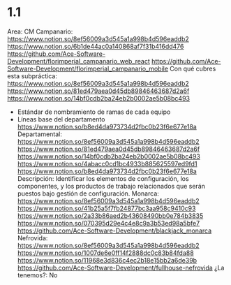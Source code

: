 # 1.1

Area: CM
Campanario: https://www.notion.so/8ef56009a3d545a1a998b4d596eaddb2 
https://www.notion.so/6b1de44ac0a140868af7f31b416dd476 
https://github.com/Ace-Software-Development/florimperial_campanario_web_react
https://github.com/Ace-Software-Development/florimperial_campanario_mobile
Con qué cubres esta subpráctica: https://www.notion.so/8ef56009a3d545a1a998b4d596eaddb2 
https://www.notion.so/81ed479aea0d45db89846463687d2a6f 
https://www.notion.so/14bf0cdb2ba24eb2b0002ae5b08bc493 
- Estándar de nombramiento de ramas de cada equipo
- Líneas base del departamento
https://www.notion.so/b8ed4da973734d2fbc0b23f6e677e18a 
Departamental: https://www.notion.so/8ef56009a3d545a1a998b4d596eaddb2 
https://www.notion.so/81ed479aea0d45db89846463687d2a6f 
https://www.notion.so/14bf0cdb2ba24eb2b0002ae5b08bc493 
https://www.notion.so/4abacc0cd1bc4933b885625597ed9fd1
https://www.notion.so/b8ed4da973734d2fbc0b23f6e677e18a 
Descripción: Identificar los elementos de configuración, los componentes, y los productos
de trabajo relacionados que serán puestos bajo gestión de configuración.
Monarca: https://www.notion.so/8ef56009a3d545a1a998b4d596eaddb2 
https://www.notion.so/41b25a5f7fb24877bc3aa958c9410c93 
https://www.notion.so/2a33b86aed2b43608490bb0e784b3835
https://www.notion.so/070395d29e4c4e8c9a3b53ed98a5bfe7  
https://github.com/Ace-Software-Development/blackjack_monarca
Nefrovida: https://www.notion.so/8ef56009a3d545a1a998b4d596eaddb2 
https://www.notion.so/1007de6e0ff14f2888dc0c83b84fda88
https://www.notion.so/11968e3d836c4ec2b18e15bb2a6de39b  
https://github.com/Ace-Software-Development/fullhouse-nefrovida
¿La tenemos?: No